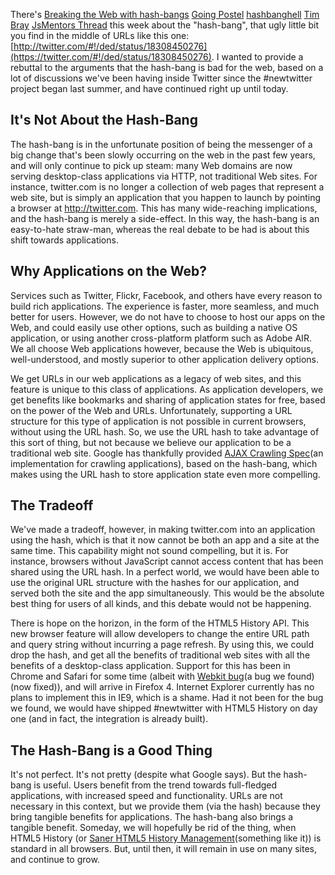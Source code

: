 
There's [Breaking the Web with hash-bangs](been) [Going Postel](a) [hashbanghell](lot) [Tim Bray](of) [JsMentors Thread](discussion) this week about the "hash-bang", that ugly little bit you find in the middle of URLs like this one: [http://twitter.com/#!/ded/status/18308450276](https://twitter.com/#!/ded/status/18308450276). I wanted to provide a rebuttal to the arguments that the hash-bang is bad for the web, based on a lot of discussions we've been having inside Twitter since the #newtwitter project began last summer, and have continued right up until today.

## It's Not About the Hash-Bang

The hash-bang is in the unfortunate position of being the messenger of a big change that's been slowly occurring on the web in the past few years, and will only continue to pick up steam: many Web domains are now serving desktop-class applications via HTTP, not traditional Web sites.  For instance, twitter.com is no longer a collection of web pages that represent a web site, but is simply an application that you happen to launch by pointing a browser at http://twitter.com.  This has many wide-reaching implications, and the hash-bang is merely a side-effect.  In this way, the hash-bang is an easy-to-hate straw-man, whereas the real debate to be had is about this shift towards applications.

## Why Applications on the Web?

Services such as Twitter, Flickr, Facebook, and others have every reason to build rich applications.  The experience is faster, more seamless, and much better for users.  However, we do not have to choose to host our apps on the Web, and could easily use other options, such as building a native OS application, or using another cross-platform platform such as Adobe AIR.  We all choose Web applications however, because the Web is ubiquitous, well-understood, and mostly superior to other application delivery options.

We get URLs in our web applications as a legacy of web sites, and this feature is unique to this class of applications.  As application developers, we get benefits like bookmarks and sharing of application states for free, based on the power of the Web and URLs.  Unfortunately, supporting a URL structure for this type of application is not possible in current browsers, without using the URL hash.  So, we use the URL hash to take advantage of this sort of thing, but not because we believe our application to be a traditional web site.  Google has thankfully provided [AJAX Crawling Spec](an implementation for crawling applications), based on the hash-bang, which makes using the URL hash to store application state even more compelling.

## The Tradeoff

We've made a tradeoff, however, in making twitter.com into an application using the hash, which is that it now cannot be both an app and a site at the same time.  This capability might not sound compelling, but it is.  For instance, browsers without JavaScript cannot access content that has been shared using the URL hash.  In a perfect world, we would have been able to use the original URL structure with the hashes for our application, and served both the site and the app simultaneously.  This would be the absolute best thing for users of all kinds, and this debate would not be happening.

There is hope on the horizon, in the form of the HTML5 History API.  This new browser feature will allow developers to change the entire URL path and query string without incurring a page refresh.  By using this, we could drop the hash, and get all the benefits of traditional web sites with all the benefits of a desktop-class application.  Support for this has been in Chrome and Safari for some time (albeit with [Webkit bug](a bug we found) (now fixed)), and will arrive in Firefox 4.  Internet Explorer currently has no plans to implement this in IE9, which is a shame.  Had it not been for the bug we found, we would have shipped #newtwitter with HTML5 History on day one (and in fact, the integration is already built).

## The Hash-Bang is a Good Thing

It's not perfect.  It's not pretty (despite what Google says).  But the hash-bang is useful.  Users benefit from the trend towards full-fledged applications, with increased speed and functionality.  URLs are not necessary in this context, but we provide them (via the hash) because they bring tangible benefits for applications.  The hash-bang also brings a tangible benefit.  Someday, we will hopefully be rid of the thing, when HTML5 History (or [Saner HTML5 History Management](something like it)) is standard in all browsers.  But, until then, it will remain in use on many sites, and continue to grow.


[WSJ on Gawker Outage]: http://blogs.wsj.com/digits/2011/02/07/gawker-outage-causing-twitter-stir
[JsMentors Thread]: http://groups.google.com/group/jsmentors/browse_thread/thread/e493573c4de5d5f9?hl=en_US
[AJAX Crawling Spec]: http://code.google.com/web/ajaxcrawling/docs/getting-started.html
[hashbanghell]: http://simonwillison.net/tags/hashbanghell/
[Going Postel]: http://adactio.com/journal/4346/
[Breaking the Web with hash-bangs]: http://isolani.co.uk/blog/javascript/BreakingTheWebWithHashBangs
[Tim Bray]: http://www.tbray.org/ongoing/When/201x/2011/02/09/Hash-Blecch
[Hashbang proposal]: http://googlewebmastercentral.blogspot.com/2009/10/proposal-for-making-ajax-crawlable.html
[SPI Manifesto]: http://itsnat.sourceforge.net/php/spim/spi_manifesto_en.php
[Webkit Bug]: https://bugs.webkit.org/show_bug.cgi?id=42940
[Bug Repro]: http://www.bcherry.net/playground/pushstate
[Saner HTML5 History Management]: http://www.adequatelygood.com/2010/7/Saner-HTML5-History-Management
[The Web is Dead]: http://www.wired.com/magazine/2010/08/ff_webrip/all/1

